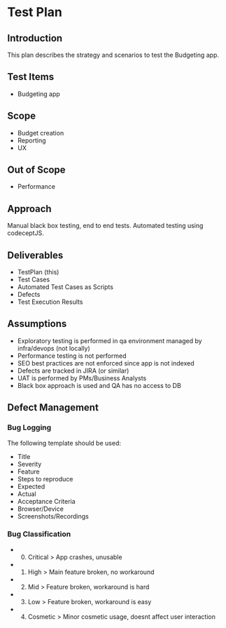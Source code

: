 # Test Plan

## Introduction
This plan describes the strategy and scenarios to test the Budgeting app.

## Test Items
- Budgeting app

## Scope
- Budget creation
- Reporting
- UX

## Out of Scope
- Performance

## Approach
Manual black box testing, end to end tests.
Automated testing using codeceptJS.

## Deliverables
- TestPlan (this)
- Test Cases
- Automated Test Cases as Scripts
- Defects
- Test Execution Results

## Assumptions
- Exploratory testing is performed in qa environment managed by infra/devops (not locally)
- Performance testing is not performed
- SEO best practices are not enforced since app is not indexed
- Defects are tracked in JIRA (or similar)
- UAT is performed by PMs/Business Analysts
- Black box approach is used and QA has no access to DB

## Defect Management
### Bug Logging
The following template should be used:
- Title
- Severity
- Feature
- Steps to reproduce
- Expected
- Actual
- Acceptance Criteria
- Browser/Device
- Screenshots/Recordings

### Bug Classification
- 0. Critical > App crashes, unusable
- 1. High > Main feature broken, no workaround
- 2. Mid > Feature broken, workaround is hard
- 3. Low > Feature broken, workaround is easy
- 4. Cosmetic > Minor cosmetic usage, doesnt affect user interaction
